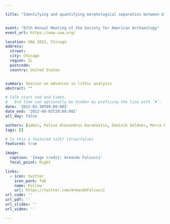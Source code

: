 ```yaml
---

title: "Identifying and quantifying morphological separation between blade and bladelet productions through 3D shape analysis"


event: "87th Annual Meeting of the Society for American Archaeology"
event_url: https://www.saa.org/

location: SAA 2022, Chicago
address:
  street:
  city: Chicago
  region: IL
  postcode:
  country: United States


summary: Session on advances in lithic analysis
abstract: ""

# Talk start and end times.
#   End time can optionally be hidden by prefixing the line with `#`.
date: '2022-03-30T09:00:00Z'
date_end: '2022-04-03T20:00:00Z'
all_day: false

authors: [admin, Fotios Alexandros Karakostis, Dominik Göldner, Marco Peresani]
tags: []

# Is this a featured talk? (true/false)
featured: true

image:
  caption: 'Image credit: Armando Falcucci'
  focal_point: Right

links:
  - icon: twitter
    icon_pack: fab
    name: Follow
    url: https://twitter.com/ArmandoFalcucci
url_code: ''
url_pdf: ''
url_slides: ''
url_video: ''

---
```


